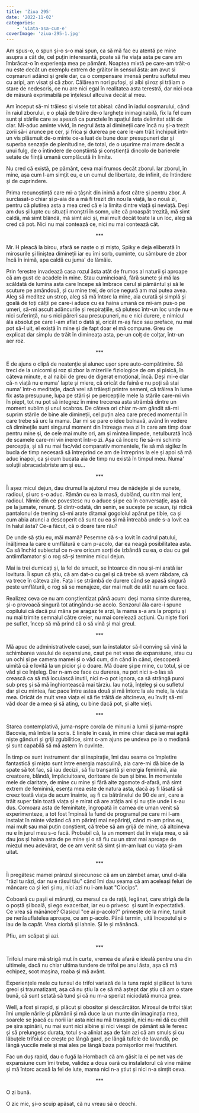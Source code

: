```yaml
---
title: 'Ziua 295'
date: '2022-11-02'
categories:
    - 'viata-asa-cum-e'
coverImage: 'ziua-295-1.jpg'
---
```


Am spus-o, o spun și-o s-o mai spun, ca să mă fac eu atentă pe mine asupra a cât de, cel puțin interesantă, poate să fie viața asta pe care am îmbrăcat-o în experiența mea pe pământ. Noaptea mixtă pe care-am trăit-o nu este decât un exemplu extrem de grăitor în sensul ăsta: am avut si coșmaruri adânci și grele dar, ca o compensare imensă pentru sufletul meu cu aripi, am visat și că zbor. Călăream nori pufoși, și albi și roz și trăiam o stare de nedescris, ce nu are nici egal în realitatea asta terestră, dar nici oca de măsură exprimabilă pe înțelesul altcuiva decât al meu.

Am început să-mi trăiesc și visele tot abisal: când în iadul coșmarului, când în raiul zborului, e o plajă de trăire de-o larghețe inimaginabilă, fix la fel cum sunt și stările care se așează ca punctele în spațiul ăsta delimitat atât de clar. Mi-aduc aminte vivid, în negrul ăsta al dimineții care încă nu și-a trezit zorii să-i arunce pe cer, și frica și durerea pe care le-am trăit închipuit într-un vis plăsmuit de-o minte ce-a luat de bune doar presupuneri dar și superba senzație de plenitudine, de total, de o ușurime mai mare decât a unui fulg, de o întindere de conștiintă și conștiență dincolo de barierele setate de ființă umană complăcută în limite.

Nu cred că există, pe pământ, ceva mai frumos decât zborul. Iar zborul, în mine, așa cum l-am simțit eu, e un cumul de libertate, de infinit, de întindere și de cuprindere.

Prima recunoștință care mi-a țâșnit din inimă a fost către și pentru zbor. A surclasat-o chiar și p-aia de a mă fi trezit din nou la viață, la o nouă zi, pentru că plutirea asta a mea cred că e la limita dintre viață și neviață. Deși am dus și lupte cu situații monștri în somn, uite că proaspăt trezită, mă simt caldă, mă simt blândă, mă simt aici și, mai mult decât toate la un loc, aleg să cred că pot. Nici nu mai contează ce, nici nu mai contează cât.

<p style="text-align: center;">***</p>

Mr. H pleacă la birou, afară se naște o zi mișto, Spiky e deja eliberată în mirosurile și liniștea dimineții iar eu îmi sorb, cuminte, cu sâmbure de zbor încă în inimă, apa caldă cu juma' de lămâie.

Prin ferestre invadează casa rozul ăsta atât de frumos al naturii și aproape că am gust de acadele în mine. Stau cumincioară, fără sunete și mă las scăldată de lumina asta care începe să îmbrace cerul și pământul și să le scuture pe amândouă, și cu mine trei, de orice negură am mai putea avea. Aleg să meditez un strop, aleg să mă întorc la mine, aia curată și simplă și goală de toți câlții pe care-i aduce cu ea haina umană ce mi-am pus-o pe umeri, să-mi ascult adâncurile și respirațiile, să plutesc într-un loc unde nu e nici suferință, nu-s nici păreri sau presupuneri, nu e nici durere, e nimicul ăla absolut pe care l-am aflat o dată și, oricât m-aș face sau preface, nu mai pot să-l uit, el există în mine și de fapt doar el mă compune. Greu de explicat dar simplu de trăit în dimineața asta, pe-un colț de colțar, într-un aer roz.

<p style="text-align: center;">***</p>

E de ajuns o clipă de neatenție și alunec ușor spre auto-compătimire. Să treci de la unicorni și roz și zbor la mizeriile fiziologice de om și pisică, în câteva minute, e al naibii de greu de digerat emoțional, încă. Deși mi-e clar că-n viață nu e numa' lapte și miere, că oricât de faină e nu poți să stai numa' într-o meditație, dacă vrei să trăiești printre semeni, că trăirea în lume fix asta presupune, lupa pe stări și pe percepțiile mele la stările care-mi vin în piept, tot nu pot să integrez în mine trecerea asta strâmbă dintre un moment sublim și unul scabros. De câteva ori chiar m-am gândit să-mi suprim stările de bine ale dimineții, cel puțin alea care preced momentul în care trebe să urc la mama. Dar mi se pare o idee bolnavă, având în vedere că diminețile sunt singurul moment din întreaga mea zi în care am timp doar pentru mine și, de cele mai multe ori, am și mintea limpede, netulburată încă de scamele care-mi vin inerent într-o zi. Așa că încerc fie să-mi schimb percepția, și să nu mai fac/văd comparativ momentele, fie să mă sigilez în bucla de timp necesară să întreprind ce am de întreprins la ele și apoi să mă aduc înapoi, ca și cum bucata aia de timp nu există în timpul meu. Numa' soluții abracadabriste am și eu…

<p style="text-align: center;">***</p>

Îi așez micul dejun, dau drumul la ajutorul meu de nădejde și de sunete, radioul, și urc s-o aduc. Rămân cu ea la masă, dublând, cu ritm mai lent, radioul. Nimic din ce povestesc nu o aduce și pe ea în conversație, așa că pe la jumate, renunț. Și dintr-odată, din senin, se sucește pe scaun, își ridică pantalonul de trening să-mi arate ditamai gogoloiul apărut pe tibie, ca și cum abia atunci a descoperit că sunt cu ea și mă întreabă unde s-a lovit ea în halul ăsta? Ce-a făcut, că o doare tare rău?

De unde să știu eu, măi mamă? Pesemne că s-a lovit în cadrul patului, înălțimea la care e umflătură e cam p-acolo, dar ea neagă posibilitatea asta. Ca să închid subiectul ce n-are oricum sorți de izbândă cu ea, o dau cu gel antiimflamator și o rog să-și termine micul dejun.

Mai ia trei dumicați și, la fel de smucit, se întoarce din nou și-mi arată iar lovitura. Îi spun că știu, că am dat-o cu gel și că trebe să avem răbdare, că va trece în câteva zile. Fața i se strâmbă de durere când se apasă singură peste umflătură, o rog să se menajeze, dar mai mult de atât nu am ce face.

Realizez ceva ce nu am conștientizat până acum: deși mama simte durerea, și-o provoacă singură tot atingându-se acolo. Senzorul ăla care-i spune copilului că dacă pui mâna pe aragaz te arzi, la mama s-a ars la propriu și nu mai trimite semnalul către creier, nu mai corelează acțiuni. Cu niște fiori pe suflet, încep să mă prind că o să vină și mai greul.

<p style="text-align: center;">***</p>

Mă apuc de administrativele casei, sun la instalator să-l conving să vină la schimbarea vasului de expansiune, caut pe net vase de expansiune, stau cu un ochi și pe camera mamei și o văd cum, din când în când, descoperă uimită că e lovită la un picior și o doare. Mă doare și pe mine, cu totul, și ce văd și ce înțeleg. Dar n-am ce face cu durerea, nu pot nici s-o las să crească ca să mă locuiască inutil, nici n-o pot ignora, ca să strângă puroi sub preș și să mă înghiontească mai târziu. Iau notă, înțeleg și cu sufletul dar și cu mintea, fac pace între astea două și mă întorc la ale mele, la viața mea. Oricât de mult vrea viața ei să fie trăită de altcineva, eu învăț să-mi văd doar de a mea și să ating, cu bine dacă pot, și alte vieți.

<p style="text-align: center;">***</p>

Starea contemplativă, juma-nspre corola de minuni a lumii și juma-nspre Bacovia, mă îmbie la scris. E liniște în casă, în mine chiar dacă se mai agită niște gânduri și griji zgubilitice, simt c-am ajuns pe undeva pe la o mediană și sunt capabilă să mă aștern în cuvinte.

În timp ce sunt instrument dar și inspirație, îmi dau seama ce împletire fantastică și mișto sunt între energia masculină, aia care-mi dă bice de la spate să tot fac, să iau decizii, să fiu tranșantă și energia feminină, aia creatoare, blândă, împăciuitoare, doritoare de bun și bine. În momentele mele de claritate, de mine cu mine și fără alte zgomote d-afară, mă simt extrem de feminină, esența mea este de natura asta, dacă aș fi lăsată să creez toată viața de acum înainte, aș fi ca bătrânelul de 90 de ani, care a trăit super fain toată viața și e mirat că are atâția ani și nu știe unde i s-au dus. Comoara asta de feminitate, îngropată în carnea de uman venit să experimenteze, a tot fost împinsă la fund de programul pe care mi l-am instalat în minte văzând că am părinți mai nepărinți, când m-am prins eu, mai mult sau mai puțin conștient, că trebe să am grijă de mine, că altcineva nu e în jurul meu s-o facă. Probabil că, la un moment dat în viața mea, o să dau jos și haina asta de pe mine și o să fiu cu un strat mai aproape de miezul meu adevărat, de ce am venit să simt și m-am luat cu viața și-am uitat.

<p style="text-align: center;">***</p>

Îi pregătesc mamei prânzul și recunosc că am un zâmbet amar, unul d-ăla "râzi tu râzi, dar nu e râsul tău" când îmi dau seama că am aceleași feluri de mâncare ca și ieri și nu, nici azi nu i-am luat "Ciocips".

Coboară cu pașii ei mărunți, cu mersul ca de rață, legănat, care strigă de la o poștă și boală, și ego exacerbat, iar eu o privesc  și sunt în expectativă. Ce vrea să mănânce? Clasicul "ce ai p-acolo?" primește de la mine, turuit pe nerăsuflatelea aproape, ce am p-acolo. Până termin, uită începutul și o iau de la capăt. Vrea ciorbă și iahnie. Și le și mănâncă.

Pfiu, am scăpat și azi.

<p style="text-align: center;">***</p>

Trifoiul mare mă strigă mut în curte, vremea de afară e ideală pentru una din ultimele, dacă nu chiar ultima tundere de trifoi pe anul ăsta, așa că mă echipez, scot mașina, roaba și mă avânt.

Experiențele mele cu tunsul de trifoi variază de la tuns rapid și plăcut la tuns greoi și traumatizant, așa că nu știu la ce să mă aștept dar știu că am o stare bună, că sunt setată să tund și că nu m-a speriat niciodată munca grea.

Well, a fost și rapid, și plăcut și obositor și descărcător. Mirosul de trifoi tăiat îmi umple nările și plămânii și mă duce la un munte din imaginația mea, soarele se joacă cu norii iar asta nici nu mă transpiră, nici nu-mi dă cu chill pe șira spinării, nu mai sunt nici albine și nici viespi de pământ să le feresc și să prelungesc durata, totul s-a aliniat așa de fain azi că am smuls și cu lăbuțele trifoiul ce crește pe lângă gard, pe lângă tufele de lavandă, pe lângă yuccile mele și mai ales pe lângă baza pomișorilor mei fructiferi.

Fac un duș rapid, dau o fugă la Hornbach că am găsit la ei pe net vas de expansiune cum îmi trebe, validez a doua oară cu instalatorul că vine mâine și mă întorc acasă la fel de iute, mama nici n-a știut și nici n-a simțit ceva.

<p style="text-align: center;">***</p>

O zi bună.

O zic mic, și-o scuip apăsat, că nu vreau să o deochi.
